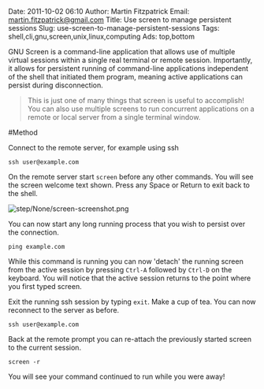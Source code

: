 Date: 2011-10-02 06:10
Author: Martin Fitzpatrick
Email: martin.fitzpatrick@gmail.com
Title: Use screen to manage persistent sessions
Slug: use-screen-to-manage-persistent-sessions
Tags: shell,cli,gnu,screen,unix,linux,computing
Ads: top,bottom

GNU Screen is a command-line application that allows use of multiple virtual sessions within a single real terminal or remote session. Importantly, it allows for persistent running of command-line applications independent of the shell that initiated them program, meaning active applications can persist during disconnection.

<!-- PELICAN_END_SUMMARY -->


>This is just one of many things that screen is useful to accomplish! You can also use multiple screens to run concurrent applications on a remote or local server from a single terminal window.




#Method

Connect to the remote server, for example using ssh



    ssh user@example.com







On the remote server start `screen` before any other commands. You will see the screen welcome text shown. Press any Space or Return to exit back to the shell.

![step/None/screen-screenshot.png](/images/step/None/screen-screenshot.png)



You can now start any long running process that you wish to persist over the connection.



    ping example.com



While this command is running you can now 'detach' the running screen from the active session by pressing `Ctrl-A` followed by `Ctrl-D` on the keyboard. You will notice that the active session returns to the point where you first typed screen.



Exit the running ssh session by typing `exit`.  Make a cup of tea. You can now reconnect to the server as before.



    ssh user@example.com



Back at the remote prompt you can re-attach the previously started screen to the current session. 



    screen -r



You will see your command continued to run while you were away!







